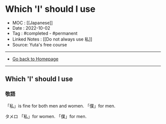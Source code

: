 # Which 'I' should I use
- MOC : [[Japanese]]
- Date : 2022-10-02
- Tag : #completed - #permanent 
- Linked Notes : [[Do not always use 私]]
- Source: Yuta's free course
-------------------
- [Go back to Homepage](https://misudashi.ga/)
-----

## Which 'I' should I use

### 敬語
「私」is fine for both men and women.
「僕」for men.

タメロ
「私」for women.
「僕」for men.
